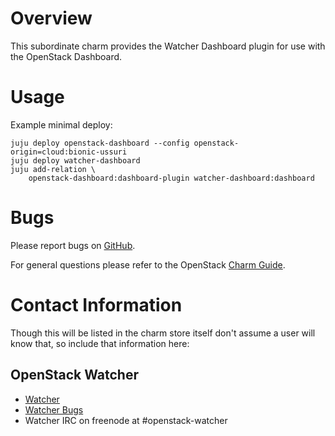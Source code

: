 # Overview

This subordinate charm provides the Watcher Dashboard plugin for use with the OpenStack Dashboard.

# Usage

Example minimal deploy:

    juju deploy openstack-dashboard --config openstack-origin=cloud:bionic-ussuri
    juju deploy watcher-dashboard
    juju add-relation \
        openstack-dashboard:dashboard-plugin watcher-dashboard:dashboard

# Bugs

Please report bugs on [GitHub](https://github.com/grnet/charm-watcher-dashboard/issues).

For general questions please refer to the OpenStack [Charm Guide](https://docs.openstack.org/charm-guide/latest/).

# Contact Information

Though this will be listed in the charm store itself don't assume a user will
know that, so include that information here:

## OpenStack Watcher

- [Watcher](https://wiki.openstack.org/wiki/Watcher)
- [Watcher Bugs](https://launchpad.net/watcher)
- Watcher IRC on freenode at #openstack-watcher
